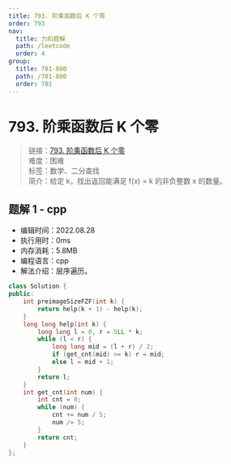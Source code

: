 ```yaml
---
title: 793. 阶乘函数后 K 个零
order: 793
nav:
  title: 力扣题解
  path: /leetcode
  order: 4
group:
  title: 701-800
  path: /701-800
  order: 701
---
```


# 793. 阶乘函数后 K 个零
    
> 链接：[793. 阶乘函数后 K 个零](https://leetcode.cn/problems/preimage-size-of-factorial-zeroes-function/)  
> 难度：困难  
> 标签：数学、二分查找  
> 简介：给定 k，找出返回能满足 f(x) = k 的非负整数 x 的数量。
      
## 题解 1 - cpp
- 编辑时间：2022.08.28
- 执行用时：0ms
- 内存消耗：5.8MB
- 编程语言：cpp
- 解法介绍：层序遍历。
```cpp
class Solution {
public:
    int preimageSizeFZF(int k) {
        return help(k + 1) - help(k);
    }
    long long help(int k) {
        long long l = 0, r = 5LL * k;
        while (l < r) {
            long long mid = (l + r) / 2;
            if (get_cnt(mid) >= k) r = mid;
            else l = mid + 1;
        }
        return l;
    }
    int get_cnt(int num) {
        int cnt = 0;
        while (num) {
            cnt += num / 5;
            num /= 5;
        }
        return cnt;
    }
};
```

      